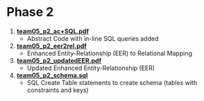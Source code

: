 # Phase 2

1. [**team05_p2_ac+SQL.pdf**](team05_p2_ac+SQL.pdf)
    * Abstract Code with in-line SQL queries added
2. [**team05_p2_eer2rel.pdf**](team05_p2_eer2rel.pdf)  
      * Enhanced Entity-Relationship (EER) to Relational Mapping
3. [**team05_p2_updatedEER.pdf**](team05_p2_updatedEER.pdf)
      * Updated Enhanced Entity-Relationship (EER)
4. [**team05_p2_schema.sql**](team05_p2_schema.sql)
      * SQL Create Table statements to create schema (tables with constraints and keys)
